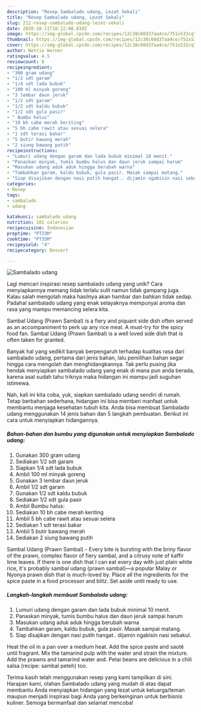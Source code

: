 ```yaml
---
description: "Resep Sambalado udang, Lezat Sekali"
title: "Resep Sambalado udang, Lezat Sekali"
slug: 212-resep-sambalado-udang-lezat-sekali
date: 2020-10-11T18:12:08.810Z
image: https://img-global.cpcdn.com/recipes/12c38c60d37aa4ce/751x532cq70/sambalado-udang-foto-resep-utama.jpg
thumbnail: https://img-global.cpcdn.com/recipes/12c38c60d37aa4ce/751x532cq70/sambalado-udang-foto-resep-utama.jpg
cover: https://img-global.cpcdn.com/recipes/12c38c60d37aa4ce/751x532cq70/sambalado-udang-foto-resep-utama.jpg
author: Nettie Warner
ratingvalue: 4.5
reviewcount: 8
recipeingredient:
- "300 gram udang"
- "1/2 sdt garam"
- "1/4 sdt lada bubuk"
- "100 ml minyak goreng"
- "3 lembar daun jeruk"
- "1/2 sdt garam"
- "1/2 sdt kaldu bubuk"
- "1/2 sdt gula pasir"
- " Bumbu halus"
- "10 bh cabe merah keriting"
- "5 bh cabe rawit atau sesuai selera"
- "1 sdt terasi bakar"
- "5 butir bawang merah"
- "2 siung bawang putih"
recipeinstructions:
- "Lumuri udang dengan garam dan lada bubuk minimal 10 menit."
- "Panaskan minyak, tumis bumbu halus dan daun jeruk sampai harum"
- "Masukan udang aduk aduk hingga berubah warna"
- "Tambahkan garam, kaldu bubuk, gula pasir. Masak sampai matang."
- "Siap disajikan dengan nasi putih hangat.. dijamin ngabisin nasi sebakul."
categories:
- Resep
tags:
- sambalado
- udang

katakunci: sambalado udang 
nutrition: 101 calories
recipecuisine: Indonesian
preptime: "PT23M"
cooktime: "PT35M"
recipeyield: "4"
recipecategory: Dessert

---
```



![Sambalado udang](https://img-global.cpcdn.com/recipes/12c38c60d37aa4ce/751x532cq70/sambalado-udang-foto-resep-utama.jpg)

Lagi mencari inspirasi resep sambalado udang yang unik? Cara menyiapkannya memang tidak terlalu sulit namun tidak gampang juga. Kalau salah mengolah maka hasilnya akan hambar dan bahkan tidak sedap. Padahal sambalado udang yang enak selayaknya mempunyai aroma dan rasa yang mampu memancing selera kita.

Sambal Udang (Prawn Sambal) is a fiery and piquant side dish often served as an accompaniment to perk up any rice meal. A must-try for the spicy food fan. Sambal Udang (Prawn Sambal) is a well loved side dish that is often taken for granted.

Banyak hal yang sedikit banyak berpengaruh terhadap kualitas rasa dari sambalado udang, pertama dari jenis bahan, lalu pemilihan bahan segar hingga cara mengolah dan menghidangkannya. Tak perlu pusing jika hendak menyiapkan sambalado udang yang enak di mana pun anda berada, karena asal sudah tahu triknya maka hidangan ini mampu jadi suguhan istimewa.


Nah, kali ini kita coba, yuk, siapkan sambalado udang sendiri di rumah. Tetap berbahan sederhana, hidangan ini bisa memberi manfaat untuk membantu menjaga kesehatan tubuh kita. Anda bisa membuat Sambalado udang menggunakan 14 jenis bahan dan 5 langkah pembuatan. Berikut ini cara untuk menyiapkan hidangannya.

<!--inarticleads1-->

##### Bahan-bahan dan bumbu yang digunakan untuk menyiapkan Sambalado udang:

1. Gunakan 300 gram udang
1. Sediakan 1/2 sdt garam
1. Siapkan 1/4 sdt lada bubuk
1. Ambil 100 ml minyak goreng
1. Gunakan 3 lembar daun jeruk
1. Ambil 1/2 sdt garam
1. Gunakan 1/2 sdt kaldu bubuk
1. Sediakan 1/2 sdt gula pasir
1. Ambil  Bumbu halus:
1. Sediakan 10 bh cabe merah keriting
1. Ambil 5 bh cabe rawit atau sesuai selera
1. Sediakan 1 sdt terasi bakar
1. Ambil 5 butir bawang merah
1. Sediakan 2 siung bawang putih


Sambal Udang (Prawn Sambal) - Every bite is bursting with the briny flavor of the prawn, complex flavor of fiery sambal, and a citrusy note of kaffir lime leaves. If there is one dish that I can eat every day with just plain white rice, it&#39;s probably sambal udang (prawn sambal)—a popular Malay or Nyonya prawn dish that is much-loved by. Place all the ingredients for the spice paste in a food processor and blitz. Set aside until ready to use. 

<!--inarticleads2-->

##### Langkah-langkah membuat Sambalado udang:

1. Lumuri udang dengan garam dan lada bubuk minimal 10 menit.
1. Panaskan minyak, tumis bumbu halus dan daun jeruk sampai harum
1. Masukan udang aduk aduk hingga berubah warna
1. Tambahkan garam, kaldu bubuk, gula pasir. Masak sampai matang.
1. Siap disajikan dengan nasi putih hangat.. dijamin ngabisin nasi sebakul.


Heat the oil in a pan over a medium heat. Add the spice paste and sauté until fragrant. Mix the tamarind pulp with the water and strain the mixture. Add the prawns and tamarind water and. Petai beans are delicious in a chili salsa (recipe: sambal peteh) too. 

Terima kasih telah menggunakan resep yang kami tampilkan di sini. Harapan kami, olahan Sambalado udang yang mudah di atas dapat membantu Anda menyiapkan hidangan yang lezat untuk keluarga/teman maupun menjadi inspirasi bagi Anda yang berkeinginan untuk berbisnis kuliner. Semoga bermanfaat dan selamat mencoba!
